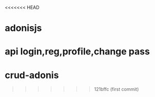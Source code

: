 <<<<<<< HEAD
# adonisjs
api login,reg,profile,change pass
=======
# crud-adonis
>>>>>>> 121bffc (first commit)
